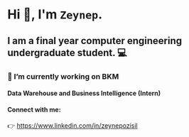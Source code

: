 # **Hi 👋, I'm `Zeynep`.** 

## I am a final year computer engineering undergraduate student. :computer:

### 🔭 I’m currently working on BKM
#### Data Warehouse and Business Intelligence (Intern)


#### Connect with me:
:point_right: https://www.linkedin.com/in/zeynepozisil 
<!--
**zeynepozisil/zeynepozisil** is a ✨ _special_ ✨ repository because its `README.md` (this file) appears on your GitHub profile.

Here are some ideas to get you started:

- 🔭 I’m currently working on ...
- 🌱 I’m currently learning ...
- 👯 I’m looking to collaborate on ...
- 🤔 I’m looking for help with ...
- 💬 Ask me about ...
- 📫 How to reach me: ...
- 😄 Pronouns: ...
- ⚡ Fun fact: ...

